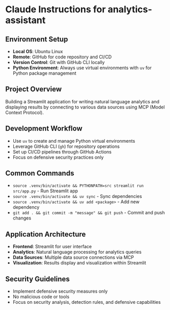 # Claude Instructions for analytics-assistant

## Environment Setup
- **Local OS**: Ubuntu Linux
- **Remote**: GitHub for code repository and CI/CD
- **Version Control**: Git with GitHub CLI locally
- **Python Environment**: Always use virtual environments with `uv` for Python package management

## Project Overview
Building a Streamlit application for writing natural language analytics and displaying results by connecting to various data sources using MCP (Model Context Protocol).

## Development Workflow
- Use `uv` to create and manage Python virtual environments
- Leverage GitHub CLI (`gh`) for repository operations
- Set up CI/CD pipelines through GitHub Actions
- Focus on defensive security practices only

## Common Commands
- `source .venv/bin/activate && PYTHONPATH=src streamlit run src/app.py` - Run Streamlit app
- `source .venv/bin/activate && uv sync` - Sync dependencies
- `source .venv/bin/activate && uv add <package>` - Add new dependency
- `git add . && git commit -m "message" && git push` - Commit and push changes

## Application Architecture
- **Frontend**: Streamlit for user interface
- **Analytics**: Natural language processing for analytics queries
- **Data Sources**: Multiple data source connections via MCP
- **Visualization**: Results display and visualization within Streamlit

## Security Guidelines
- Implement defensive security measures only
- No malicious code or tools
- Focus on security analysis, detection rules, and defensive capabilities